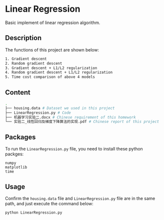 # Linear Regression

Basic implement of linear regression algorithm. 



## Description

The functions of  this project are shown below: 

```bash
1. Gradient descent
2. Random gradient descent
3. Gradient descent + L1/L2 regularization
4. Random gradient descent + L1/L2 regularization
5. Time cost comparison of above 4 models
```



## Content

```bash
.
├── housing.data # Dataset we used in this project
├── LinearRegression.py # Code
├── 机器学习实验二.docx # Chinese requirement of this homework
└── 实验二_线性回归及梯度下降算法的实现.pdf # Chinese report of this project
```



## Packages

To run the `LinearRegression.py`  file, you need to install these python packges: 

```
numpy
matplotlib
time
```



## Usage

Confirm the `housing.data`  file and `LinearRegression.py`  file are in the same path, and just execute the command below: 

```python
python LinearRegression.py
```



## 
